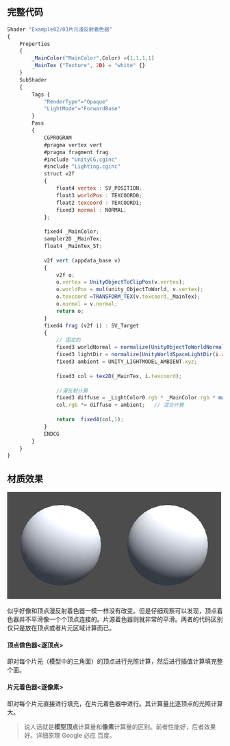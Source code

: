 ## 完整代码

```js
Shader "Example02/03片元漫反射着色器"
{
    Properties
    {
        _MainColor("MainColor",Color) =(1,1,1,1)
        _MainTex ("Texture", 2D) = "white" {}
    }
    SubShader
    {
        Tags {
            "RenderType"="Opaque"
            "LightMode"="ForwardBase"
        }
        Pass
        {
            CGPROGRAM
            #pragma vertex vert
            #pragma fragment frag
            #include "UnityCG.cginc"
            #include "Lighting.cginc"
            struct v2f
            {
                float4 vertex : SV_POSITION;
                float3 worldPos : TEXCOORD0;
                float2 texcoord : TEXCOORD1;
                fixed3 normal : NORMAL;
            };

            fixed4 _MainColor;
            sampler2D _MainTex;
            float4 _MainTex_ST;

            v2f vert (appdata_base v)
            {
                v2f o;
                o.vertex = UnityObjectToClipPos(v.vertex);
                o.worldPos = mul(unity_ObjectToWorld, v.vertex);
                o.texcoord =TRANSFORM_TEX(v.texcoord,_MainTex);
                o.normal = v.normal;
                return o;
            }
            fixed4 frag (v2f i) : SV_Target
            {
                // 固定的
                fixed3 worldNormal = normalize(UnityObjectToWorldNormal(i.normal)); // 法线 => 世界坐标
                fixed3 lightDir = normalize(UnityWorldSpaceLightDir(i.worldPos));   // 光源向量
                fixed3 ambient = UNITY_LIGHTMODEL_AMBIENT.xyz;                      // 环境光
                
                fixed3 col = tex2D(_MainTex, i.texcoord);

                //漫反射计算
                fixed3 diffuse = _LightColor0.rgb * _MainColor.rgb * max(0,dot(worldNormal, lightDir));
                col.rgb *= diffuse + ambient;   // 混合计算

                return  fixed4(col,1);
            }
            ENDCG
        }
    }
}
```

## 材质效果

![](img/02顶点漫反射着色器.png)![](img/03片元着色器.png)

似乎好像和顶点漫反射着色器一模一样没有改变。但是仔细观察可以发现，顶点着色器并不平滑像一个个顶点连接的。片源着色器则就非常的平滑。两者的代码区别仅只是放在顶点或者片元区域计算而已。

#### 顶点做色器<逐顶点>

即对每个片元（模型中的三角面）的顶点进行光照计算，然后进行插值计算填充整个面。

#### 片元着色器<逐像素>

即对每个片元直接进行填充，在片元着色器中进行。其计算量比逐顶点的光照计算大。

> 说人话就是**模型顶点**计算量和**像素**计算量的区别。前者性能好，后者效果好。详细原理 Google 必应 百度。